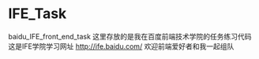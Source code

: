 # IFE_Task
baidu_IFE_front_end_task
这里存放的是我在百度前端技术学院的任务练习代码
这是IFE学院学习网址 http://ife.baidu.com/
欢迎前端爱好者和我一起组队
